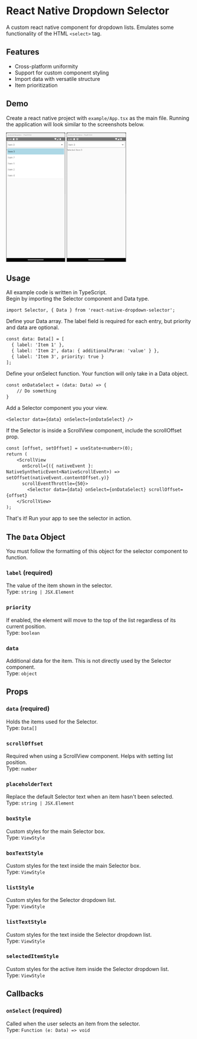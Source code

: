 # React Native Dropdown Selector

A custom react native component for dropdown lists. Emulates some functionality of the HTML `<select>` tag.

## Features
- Cross-platform uniformity
- Support for custom component styling
- Import data with versatile structure
- Item prioritization

## Demo
Create a react native project with `example/App.tsx` as the main file. Running the application will look similar to the screenshots below.

<img src="example/img/demo-dropdown.png" height="350px" /> <img src="example/img/demo-item-selected.png" height="350px" />

## Usage
All example code is written in TypeScript. <br />
Begin by importing the Selector component and Data type.
``` tsx
import Selector, { Data } from 'react-native-dropdown-selector';
```

Define your Data array. The label field is required for each entry, but priority and data are optional.
``` tsx
const data: Data[] = [
  { label: 'Item 1' },
  { label: 'Item 2', data: { additionalParam: 'value' } },
  { label: 'Item 3', priority: true }
];
```

Define your onSelect function. Your function will only take in a Data object.
``` tsx
const onDataSelect = (data: Data) => {
    // Do something
}
```

Add a Selector component you your view.
``` tsx
<Selector data={data} onSelect={onDataSelect} />
```

If the Selector is inside a ScrollView component, include the scrollOffset prop.
``` tsx
const [offset, setOffset] = useState<number>(0);
return (
    <ScrollView
      onScroll={({ nativeEvent }: NativeSyntheticEvent<NativeScrollEvent>) => setOffset(nativeEvent.contentOffset.y)}
      scrollEventThrottle={50}>
        <Selector data={data} onSelect={onDataSelect} scrollOffset={offset}
    </ScrollView>
);
```

That's it! Run your app to see the selector in action.

## The `Data` Object
You must follow the formatting of this object for the selector component to function.

### `label` **(required)**
The value of the item shown in the selector. <br />
Type: `string | JSX.Element`
### `priority`
If enabled, the element will move to the top of the list regardless of its current position. <br />
Type: `boolean`
### `data`
Additional data for the item. This is not directly used by the Selector component. <br />
Type: `object`

## Props
### `data` **(required)**
Holds the items used for the Selector. <br />
Type: `Data[]`
### `scrollOffset`
Required when using a ScrollView component. Helps with setting list position. <br />
Type: `number`
### `placeholderText`
Replace the default Selector text when an item hasn't been selected. <br />
Type: `string | JSX.Element`
### `boxStyle`
Custom styles for the main Selector box. <br />
Type: `ViewStyle`
### `boxTextStyle`
Custom styles for the text inside the main Selector box. <br />
Type: `ViewStyle`
### `listStyle`
Custom styles for the Selector dropdown list. <br />
Type: `ViewStyle`
### `listTextStyle`
Custom styles for the text inside the Selector dropdown list. <br />
Type: `ViewStyle`
### `selectedItemStyle`
Custom styles for the active item inside the Selector dropdown list. <br />
Type: `ViewStyle`

## Callbacks
### `onSelect` **(required)**
Called when the user selects an item from the selector. <br />
Type: `Function (e: Data) => void`
